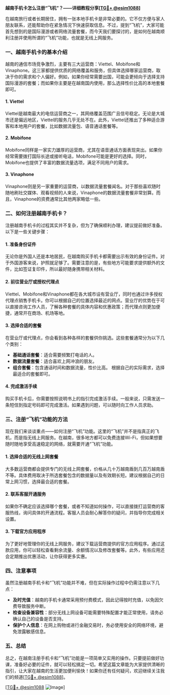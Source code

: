 **越南手机卡怎么注册“飞机”？——详细教程分享[[TG💪+ @esim1088](https://t.me/s/esim1088)]**

在越南旅行或者长期居住，拥有一张本地手机卡是非常必要的。它不仅方便与家人朋友联系，还能帮助你在紧急情况下快速获取信息。不过，提到“飞机”，大家可能首先想到的是国际漫游或者网络流量套餐，而今天我们要探讨的，是如何在越南顺利注册并使用所谓的“飞机”功能，也就是无线上网服务。

### **一、越南手机卡的基本介绍**

越南的通信市场竞争激烈，主要有三大运营商：Viettel、Mobifone和Vinaphone。这三家都提供优质的网络覆盖和服务，但具体选择哪家运营商，取决于你的需求和个人偏好。例如，如果你经常需要出国，可能会更倾向于选择支持国际漫游的套餐；而如果你主要是在越南国内使用，那么选择性价比高的本地套餐即可。

#### **1. Viettel**
Viettel是越南最大的电信运营商之一，其网络覆盖范围广且信号稳定。无论是大城市还是偏远地区，Viettel的服务几乎无处不在。此外，Viettel还推出了多种适合游客和本地用户的套餐，比如数据流量包、语音通话套餐等。

#### **2. Mobifone**
Mobifone同样是一家实力雄厚的运营商，尤其在语音通话方面表现突出。如果你经常需要拨打国际长途或接听电话，Mobifone可能是更好的选择。同时，Mobifone也提供了丰富的数据流量选项，满足不同用户的需求。

#### **3. Vinaphone**
Vinaphone则是另一家重要的运营商，以数据流量套餐闻名。对于那些喜欢随时随地刷社交媒体、观看视频的人来说，Vinaphone的数据流量套餐非常划算。而且，Vinaphone的资费通常比其他两家略低一些。

### **二、如何注册越南手机卡？**

注册越南手机卡的过程其实并不复杂，但为了确保顺利办理，建议提前做好准备。以下是一些关键步骤：

#### **1. 准备身份证件**
无论你是外国人还是本地居民，在越南购买手机卡都需要出示有效的身份证件。对于外国游客来说，护照就足够了。需要注意的是，有些地方可能要求提供额外的文件，比如签证复印件，所以最好随身携带相关材料。

#### **2. 前往营业厅或授权代理点**
Viettel、Mobifone和Vinaphone都在各大城市设有营业厅，同时也通过许多授权代理点销售手机卡。你可以根据自己的位置选择最近的网点。营业厅的优势在于可以直接咨询工作人员，了解各种套餐的具体内容和优惠政策；而代理点则更加便捷，通常开在商场、机场等地。

#### **3. 选择合适的套餐**
在营业厅或代理点，你会看到各种各样的套餐供你挑选。这些套餐通常分为以下几个类别：
- **基础通话套餐**：适合需要频繁打电话的人。
- **数据流量套餐**：适合喜欢上网冲浪的朋友。
- **组合套餐**：包含通话时间和数据流量，性价比高。
根据自己的实际需求，选择最适合的套餐即可。

#### **4. 完成激活手续**
购买手机卡后，你需要按照说明书上的指引完成激活手续。一般来说，只需发送一条短信到指定号码即可完成激活。如果遇到问题，可以随时向工作人员求助。

### **三、注册“飞机”功能的方法**

现在我们来谈谈重点——如何注册“飞机”功能。这里的“飞机”并不是指真正的飞机，而是指无线上网服务。在越南，很多地方都可以免费连接Wi-Fi，但如果想要随时随地享受高速稳定的网络，就需要开通“飞机”功能。

#### **1. 选择合适的无线上网套餐**
大多数运营商都会提供专门的无线上网套餐，价格从几十万越南盾到几百万越南盾不等。具体费用取决于所选套餐包含的数据量以及有效期长短。建议根据自己的日常上网习惯，选择最合适的套餐。

#### **2. 联系客服开通服务**
如果你不确定应该选择哪个套餐，或者不知道如何操作，可以直接拨打运营商的客服热线，询问具体的开通流程。客服人员会耐心解答你的疑问，并指导你完成相关设置。

#### **3. 下载官方应用程序**
为了更好地管理你的无线上网服务，建议下载运营商提供的官方应用程序。通过这款应用，你可以轻松查看剩余流量、余额情况以及修改套餐等。此外，有些应用还会定期推出优惠活动，让你获得更多实惠。

### **四、注意事项**

虽然注册越南手机卡和“飞机”功能并不难，但在实际操作过程中仍需注意以下几点：
- **及时充值**：越南的手机卡通常采用预付费模式，因此记得按时充值，以免因欠费导致服务中断。
- **检查设备兼容性**：部分无线上网设备可能需要特殊配置才能正常使用，请务必确认自己的设备是否支持。
- **保护个人信息**：在网上购物或进行金融交易时，务必使用安全的网络环境，避免泄露敏感信息。

### **五、总结**

总之，在越南注册手机卡和“飞机”功能是一项简单又实用的操作。只要提前做好功课，准备好必要的证件，就可以轻松搞定一切。希望这篇文章能为大家提供清晰的指引，让大家在越南的生活更加便利愉快！如果你还有任何疑问，欢迎继续关注我们的频道[[TG💪+ @esim1088](https://t.me/s/esim1088)]。

[[TG💪+ @esim1088](https://t.me/s/esim1088) ![Image](https://i.postimg.cc/4NQfJmqS/Snipaste-2025-05-13-00-14-12.png)]